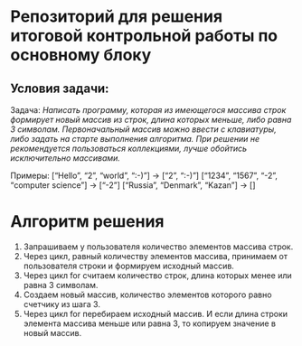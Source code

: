 # Репозиторий для решения итоговой контрольной работы по основному блоку

## Условия задачи:
Задача: *Написать программу, которая из имеющегося массива строк 
формирует новый массив из строк, длина которых меньше, либо равна 3 символам. 
Первоначальный массив можно ввести с клавиатуры, либо задать на старте 
выполнения алгоритма. При решении не рекомендуется пользоваться коллекциями, 
лучше обойтись исключительно массивами.*

Примеры:
[“Hello”, “2”, “world”, “:-)”] → [“2”, “:-)”]
[“1234”, “1567”, “-2”, “computer science”] → [“-2”]
[“Russia”, “Denmark”, “Kazan”] → []

# Алгоритм решения
1. Запрашиваем у пользователя количество элементов массива строк.
2. Через цикл, равный количеству элементов массива, принимаем от пользователя строки и формируем исходный массив.
3. Через цикл for считаем количество строк, длина которых менее или равна 3 символам.
4. Создаем новый массив, количество элементов которого равно счетчику из шага 3.
5. Через цикл for перебираем исходный массив. И если длина строки элемента массива меньше или равна 3, то копируем значение в новый массив. 
